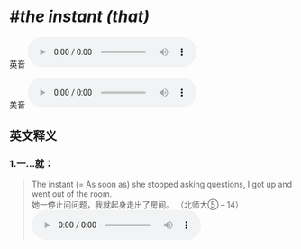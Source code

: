 # ***\#the instant (that)*** 
英音
<audio src="./media/the instant that1_AAC.aac" controls="controls"></audio>

美音
<audio src="./media/the instant that2_AAC.aac" controls="controls"></audio>



  

英文释义
---
### 1.**一…就：**  

 > The instant (= As soon as) she stopped asking questions, I got up and went out of the room.  
 > 她一停止问问题，我就起身走出了房间。  （北师大⑤ – 14）  
<audio src="./media/instant50.aac" controls="controls"></audio>



